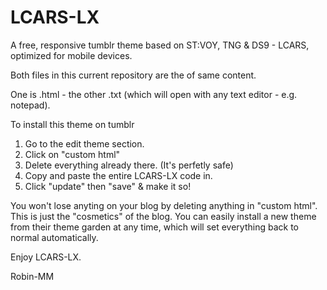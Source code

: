 # LCARS-LX
A free, responsive tumblr theme based on ST:VOY, TNG &amp; DS9 - LCARS, optimized for mobile devices.

Both files in this current repository are the of same content. 

One is .html - the other .txt (which will open with any text editor - e.g. notepad).

To install this theme on tumblr

1. Go to the edit theme section.
2. Click on "custom html" 
3. Delete everything already there. (It's perfetly safe)
4. Copy and paste the entire LCARS-LX code in.
5. Click "update" then "save" & make it so!

You won't lose anyting on your blog by deleting anything in "custom html".
This is just the "cosmetics" of the blog.
You can easily install a new theme from their theme garden at any time, which will set everything back to normal automatically.

Enjoy LCARS-LX.

Robin-MM
